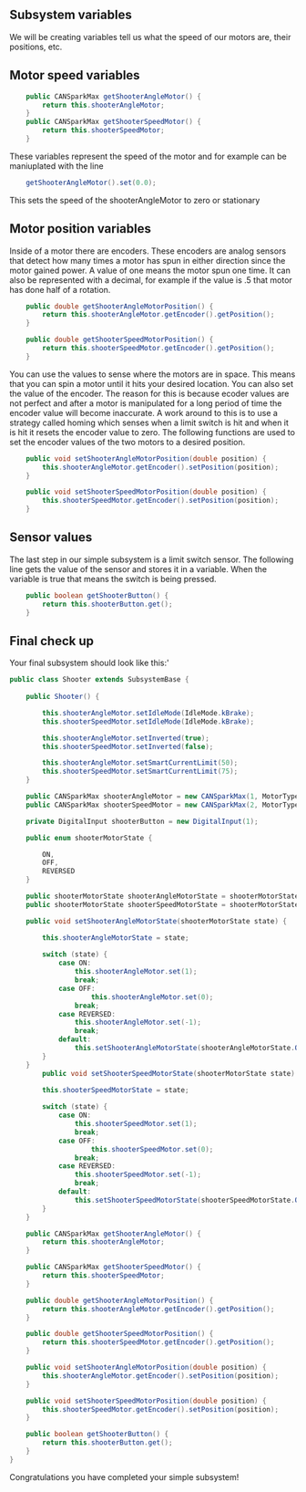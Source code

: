 ## Subsystem variables

We will be creating variables tell us what the speed of our motors are, their positions, etc.

## Motor speed variables

```java
    public CANSparkMax getShooterAngleMotor() {
        return this.shooterAngleMotor;
    }
    public CANSparkMax getShooterSpeedMotor() {
        return this.shooterSpeedMotor;
    }
```

These variables represent the speed of the motor and for example can be maniuplated with the line

```java
    getShooterAngleMotor().set(0.0);
```

This sets the speed of the shooterAngleMotor to zero or stationary

## Motor position variables

Inside of a motor there are encoders. These encoders are analog sensors that detect how many times a motor has spun in either direction since the motor gained power. A value of one means the motor spun one time. It can also be represented with a decimal, for example if the value is .5 that motor has done half of a rotation.

```java
    public double getShooterAngleMotorPosition() {
        return this.shooterAngleMotor.getEncoder().getPosition();
    }

    public double getShooterSpeedMotorPosition() {
        return this.shooterSpeedMotor.getEncoder().getPosition();
    }
```

You can use the values to sense where the motors are in space. This means that you can spin a motor until it hits your desired location. You can also set the value of the encoder. The reason for this is because ecoder values are not perfect and after a motor is manipulated for a long period of time the encoder value will become inaccurate. A work around to this is to use a strategy called homing which senses when a limit switch is hit and when it is hit it resets the encoder value to zero. The following functions are used to set the encoder values of the two motors to a desired position.

```java
    public void setShooterAngleMotorPosition(double position) {
        this.shooterAngleMotor.getEncoder().setPosition(position);
    }

    public void setShooterSpeedMotorPosition(double position) {
        this.shooterSpeedMotor.getEncoder().setPosition(position);
    }
```

## Sensor values

The last step in our simple subsystem is a limit switch sensor. The following line gets the value of the sensor and stores it in a variable. When the variable is true that means the switch is being pressed.

```java
    public boolean getShooterButton() {
        return this.shooterButton.get();
    }
```

## Final check up

Your final subsystem should look like this:'

```java
public class Shooter extends SubsystemBase {
    
    public Shooter() {

        this.shooterAngleMotor.setIdleMode(IdleMode.kBrake);
        this.shooterSpeedMotor.setIdleMode(IdleMode.kBrake);

        this.shooterAngleMotor.setInverted(true);
        this.shooterSpeedMotor.setInverted(false);

        this.shooterAngleMotor.setSmartCurrentLimit(50);
        this.shooterSpeedMotor.setSmartCurrentLimit(75);
    }

    public CANSparkMax shooterAngleMotor = new CANSparkMax(1, MotorType.kBrushless);
    public CANSparkMax shooterSpeedMotor = new CANSparkMax(2, MotorType.kBrushless);

    private DigitalInput shooterButton = new DigitalInput(1);

    public enum shooterMotorState {

        ON,
        OFF,
        REVERSED
    }

    public shooterMotorState shooterAngleMotorState = shooterMotorState.OFF;
    public shooterMotorState shooterSpeedMotorState = shooterMotorState.OFF;

    public void setShooterAngleMotorState(shooterMotorState state) {

        this.shooterAngleMotorState = state;
        
        switch (state) {
            case ON:
                this.shooterAngleMotor.set(1);
                break;
            case OFF:
                    this.shooterAngleMotor.set(0);
                break;
            case REVERSED:
                this.shooterAngleMotor.set(-1);
                break;
            default:
                this.setShooterAngleMotorState(shooterAngleMotorState.OFF);
        }
    }
        public void setShooterSpeedMotorState(shooterMotorState state) {

        this.shooterSpeedMotorState = state;
        
        switch (state) {
            case ON:
                this.shooterSpeedMotor.set(1);
                break;
            case OFF:
                    this.shooterSpeedMotor.set(0);
                break;
            case REVERSED:
                this.shooterSpeedMotor.set(-1);
                break;
            default:
                this.setShooterSpeedMotorState(shooterSpeedMotorState.OFF);
        }
    }

    public CANSparkMax getShooterAngleMotor() {
        return this.shooterAngleMotor;
    }

    public CANSparkMax getShooterSpeedMotor() {
        return this.shooterSpeedMotor;
    }

    public double getShooterAngleMotorPosition() {
        return this.shooterAngleMotor.getEncoder().getPosition();
    }

    public double getShooterSpeedMotorPosition() {
        return this.shooterSpeedMotor.getEncoder().getPosition();
    }

    public void setShooterAngleMotorPosition(double position) {
        this.shooterAngleMotor.getEncoder().setPosition(position);
    }

    public void setShooterSpeedMotorPosition(double position) {
        this.shooterSpeedMotor.getEncoder().setPosition(position);
    }

    public boolean getShooterButton() {
        return this.shooterButton.get();
    }
}
```

Congratulations you have completed your simple subsystem!